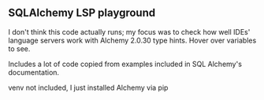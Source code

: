 ## SQLAlchemy LSP playground

I don't think this code actually runs;
my focus was to check how well IDEs' language servers work with Alchemy 2.0.30 type hints.
Hover over variables to see.

Includes a lot of code copied from examples included in SQL Alchemy's documentation.

venv not included, I just installed Alchemy via pip
